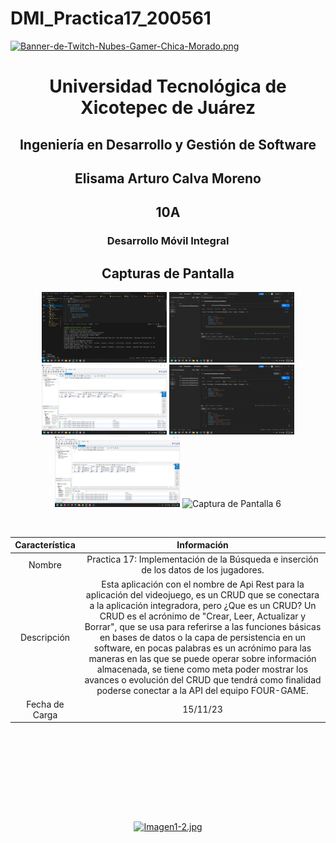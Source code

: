 # DMI_Practica17_200561

[![Banner-de-Twitch-Nubes-Gamer-Chica-Morado.png](https://i.postimg.cc/15q3LFXF/Banner-de-Twitch-Nubes-Gamer-Chica-Morado.png)](https://postimg.cc/MvzwBvyZ)

<div align="center">
  
# Universidad Tecnológica de Xicotepec de Juárez


## Ingeniería en Desarrollo y Gestión de Software
## Elisama Arturo Calva Moreno
## 10A
### Desarrollo Móvil Integral


## Capturas de Pantalla
<p align="center">
  <img src="./assets/a1.png" width="200" alt="Captura de Pantalla 1">
  <img src="./assets/a2.png" width="200" alt="Captura de Pantalla 2">
  <img src="./assets/a3.png" width="200" alt="Captura de Pantalla 3">
  <img src="./assets/a4.png" width="200" alt="Captura de Pantalla 4">
  <img src="./assets/a5.png" width="200" alt="Captura de Pantalla 5">
  <img src="./assets/a6.png" width="200" alt="Captura de Pantalla 6">
</p>



&nbsp;
&nbsp;


|  Característica |  Información |
| :------------: | :------------: |
| Nombre  |  Practica 17: Implementación de la Búsqueda e inserción de los datos de los jugadores. |
| Descripción  | Esta aplicación con el nombre de Api Rest para la aplicación del videojuego, es un  CRUD que se conectara a la aplicación integradora, pero ¿Que es un CRUD? Un CRUD es el acrónimo de  "Crear, Leer, Actualizar y Borrar", que se usa para referirse a las funciones básicas en bases de  datos o la capa de persistencia en un software, en pocas palabras es un acrónimo para las maneras en  las que se puede operar sobre información almacenada, se tiene como meta poder mostrar los avances o  evolución del CRUD que tendrá como finalidad poderse conectar a la API del equipo FOUR-GAME. |
|  Fecha de Carga | 15/11/23  |

&nbsp;
&nbsp;

&nbsp;
&nbsp;

<br>
<br>
<br>
<br>

[![Imagen1-2.jpg](https://i.postimg.cc/x1swjyVj/Imagen1-2.jpg)](https://postimg.cc/0zwWcSNh)



&nbsp;
&nbsp;
